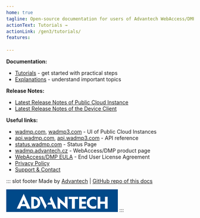 ```yaml
---
home: true
tagline: Open-source documentation for users of Advantech WebAccess/DMP software
actionText: Tutorials →
actionLink: /gen3/tutorials/
features:

---
```


**Documentation:**
  * [Tutorials](/gen3/tutorials/) - get started with practical steps
  * [Explanations](/gen3/explanations/) - understand important topics
  
**Release Notes:**
  * [Latest Release Notes of Public Cloud Instance](/gen3/release-notes/)
  * [Latest Release Notes of the Device Client](/gen3/client/)

**Useful links:**
* [wadmp.com](https://wadmp.com), [wadmp3.com](https://wadmp3.com) - UI of Public Cloud Instances
* [api.wadmp.com](https://api.wadmp.com), [api.wadmp3.com](https://api.wadmp3.com) - API reference
* [status.wadmp.com](https://status.wadmp.com) - Status Page
* [wadmp.advantech.cz](https://wadmp.advantech.cz) - WebAccess/DMP product page
* [WebAccess/DMP EULA](/eula.html) - End User License Agreement
* [Privacy Policy](/privacy-policy.html)
* [Support & Contact](/contact/)  

::: slot footer
Made by [Advantech](https://icr.advantech.cz) | [GitHub repo of this docs](https://github.com/wadmp/wadmp.github.io)

<img src="./advantech.png" width="300">
:::


